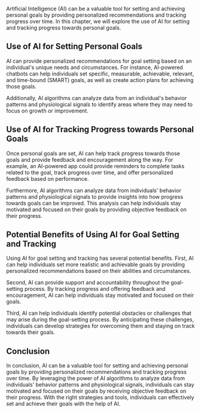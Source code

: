 
Artificial Intelligence (AI) can be a valuable tool for setting and achieving personal goals by providing personalized recommendations and tracking progress over time. In this chapter, we will explore the use of AI for setting and tracking progress towards personal goals.

Use of AI for Setting Personal Goals
------------------------------------

AI can provide personalized recommendations for goal setting based on an individual's unique needs and circumstances. For instance, AI-powered chatbots can help individuals set specific, measurable, achievable, relevant, and time-bound (SMART) goals, as well as create action plans for achieving those goals.

Additionally, AI algorithms can analyze data from an individual's behavior patterns and physiological signals to identify areas where they may need to focus on growth or improvement.

Use of AI for Tracking Progress towards Personal Goals
------------------------------------------------------

Once personal goals are set, AI can help track progress towards those goals and provide feedback and encouragement along the way. For example, an AI-powered app could provide reminders to complete tasks related to the goal, track progress over time, and offer personalized feedback based on performance.

Furthermore, AI algorithms can analyze data from individuals' behavior patterns and physiological signals to provide insights into how progress towards goals can be improved. This analysis can help individuals stay motivated and focused on their goals by providing objective feedback on their progress.

Potential Benefits of Using AI for Goal Setting and Tracking
------------------------------------------------------------

Using AI for goal setting and tracking has several potential benefits. First, AI can help individuals set more realistic and achievable goals by providing personalized recommendations based on their abilities and circumstances.

Second, AI can provide support and accountability throughout the goal-setting process. By tracking progress and offering feedback and encouragement, AI can help individuals stay motivated and focused on their goals.

Third, AI can help individuals identify potential obstacles or challenges that may arise during the goal-setting process. By anticipating these challenges, individuals can develop strategies for overcoming them and staying on track towards their goals.

Conclusion
----------

In conclusion, AI can be a valuable tool for setting and achieving personal goals by providing personalized recommendations and tracking progress over time. By leveraging the power of AI algorithms to analyze data from individuals' behavior patterns and physiological signals, individuals can stay motivated and focused on their goals by receiving objective feedback on their progress. With the right strategies and tools, individuals can effectively set and achieve their goals with the help of AI.
